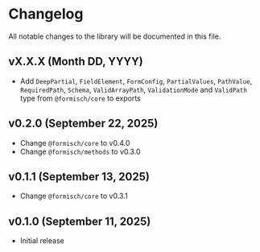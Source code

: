 # Changelog

All notable changes to the library will be documented in this file.

## vX.X.X (Month DD, YYYY)

- Add `DeepPartial`, `FieldElement`, `FormConfig`, `PartialValues`, `PathValue`, `RequiredPath`, `Schema`, `ValidArrayPath`, `ValidationMode` and `ValidPath` type from `@formisch/core` to exports

## v0.2.0 (September 22, 2025)

- Change `@formisch/core` to v0.4.0
- Change `@formisch/methods` to v0.3.0

## v0.1.1 (September 13, 2025)

- Change `@formisch/core` to v0.3.1

## v0.1.0 (September 11, 2025)

- Initial release
